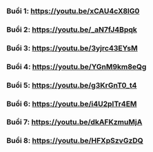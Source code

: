 ### Buổi 1: https://youtu.be/xCAU4cX8lG0
### Buổi 2: https://youtu.be/_aN7fJ4Bpqk
### Buổi 3: https://youtu.be/3yjrc43EYsM
### Buổi 4: https://youtu.be/YGnM9km8eQg
### Buổi 5: https://youtu.be/g3KrGnT0_t4
### Buổi 6: https://youtu.be/i4U2pITr4EM
### Buổi 7: https://youtu.be/dkAFKzmuMjA
### Buổi 8: https://youtu.be/HFXpSzvGzDQ
